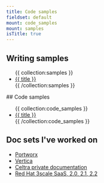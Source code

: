 ```yaml
---
title: Code samples
fieldset: default
mount: code_samples
mount: samples
isTitle: true
---
```

## Writing samples

<ul>
{{ collection:samples }}
  <li>
    <a href="{{ url }}">{{ title }}</a>
  </li>
<!-- *	install tailwind CSS on statamic
*	install statamic on a google cloud platform
*	install grav dev environment
*	install grav on google cloud platform
*	solve a problem set
*	program a board game
*	configure a feed -->
{{ /collection:samples }}
</ul>
## Code samples

<ul>
{{ collection:code_samples }}
  <li>
    <a href="{{ url }}">{{ title }}</a>
  </li>
{{ /collection:code_samples }}
</ul>

## Doc sets I've worked on

* [Portworx](https://docs.portworx.com)
* [Vertica](https://www.vertica.com/documentation/vertica/)
* [Celtra private documentation](http://support.celtra.com)
* [Red Hat 3scale SaaS, 2.0, 2.1, 2.2](https://access.redhat.com/documentation/en-us/red_hat_3scale_api_management/2.2/)
